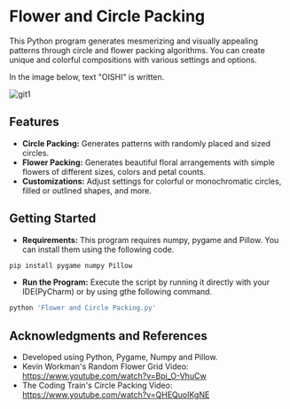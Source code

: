 # **Flower and Circle Packing**
This Python program generates mesmerizing and visually appealing patterns through circle and flower packing algorithms. You can create unique and colorful compositions with various settings and options.

In the image below, text "OISHI" is written.

![git1](https://github.com/HanTheDestroyer/Flower_and_Circle_Packing/assets/123021973/2161ccd8-5cdd-4274-939d-e8e9f0f5fcce)

## **Features**
* **Circle Packing:** Generates patterns with randomly placed and sized circles.
* **Flower Packing:** Generates beautiful floral arrangements with simple flowers of different sizes, colors and petal counts.
* **Customizations:** Adjust settings for colorful or monochromatic circles, filled or outlined shapes, and more.

## **Getting Started**
* **Requirements:** This program requires numpy, pygame and Pillow. You can install them using the following code.
```python
pip install pygame numpy Pillow
```
* **Run the Program:** Execute the script by running it directly with your IDE(PyCharm) or by using gthe following command.
```python
python 'Flower and Circle Packing.py'
```

## **Acknowledgments and References**
* Developed using Python, Pygame, Numpy and Pillow.
* Kevin Workman's Random Flower Grid Video: https://www.youtube.com/watch?v=Bpi_O-VhuCw
* The Coding Train's Circle Packing Video: https://www.youtube.com/watch?v=QHEQuoIKgNE

